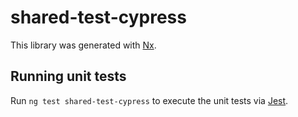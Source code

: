 # shared-test-cypress

This library was generated with [Nx](https://nx.dev).

## Running unit tests

Run `ng test shared-test-cypress` to execute the unit tests via [Jest](https://jestjs.io).
